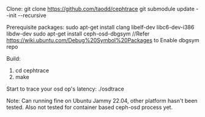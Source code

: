 Clone:
git clone https://github.com/taodd/cephtrace
git submodule update --init --recursive

Prerequisite packages:
sudo apt-get install clang libelf-dev libc6-dev-i386 libdw-dev
sudo apt-get install ceph-osd-dbgsym //Refer https://wiki.ubuntu.com/Debug%20Symbol%20Packages to Enable dbgsym repo  

Build:
1. cd cephtrace
2. make

Start to trace your osd op's latency:
./osdtrace 

Note:
Can running fine on Ubuntu Jammy 22.04, other platform hasn't been tested.
Also not tested for container based ceph-osd process yet. 
